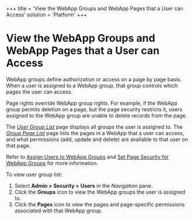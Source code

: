 +++
title = 'View the WebApp Groups and WebApp Pages that a User can Access'
solution = 'Platform'
+++

# View the WebApp Groups and WebApp Pages that a User can Access

WebApp groups define authorization or access on a page by page basis.
When a user is assigned to a WebApp group, that group controls which
pages the user can access.

Page rights override WebApp group rights. For example, if the WebApp
group permits deletion on a page, but the page security restricts it,
users assigned to the WebApp group are unable to delete records from the
page.

The *[User Group List](../Page_Desc/User_Group_List.htm)* page displays
all groups the user is assigned to. The *[Group Page
List](../Page_Desc/Group_Page_List.htm)* page lists the pages in a
WebApp that a user can access, and what permissions (add, update and
delete) are available to that user on that page.

Refer to [Assign Users to WebApp
Groups](Assign_Users_to_WebApp_Groups.htm) and [Set Page Security for
WebApp Groups](Set%20Page%20Security%20for%20WebApp_Groups.htm) for more
information.

To view user group list:

1.  Select **Admin \> Security \> Users** in the *Navigation* pane.
2.  Click the **Groups** icon to view the WebApp groups the user is
    assigned to.
3.  Click the **Pages** icon to view the pages and page-specific
    permissions associated with that WebApp group.
